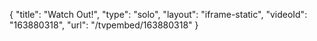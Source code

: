 {
    "title": "Watch Out!",
    "type": "solo",
    "layout": "iframe-static",
    "videoId": "163880318",
    "url": "\/tvpembed\/163880318"
}